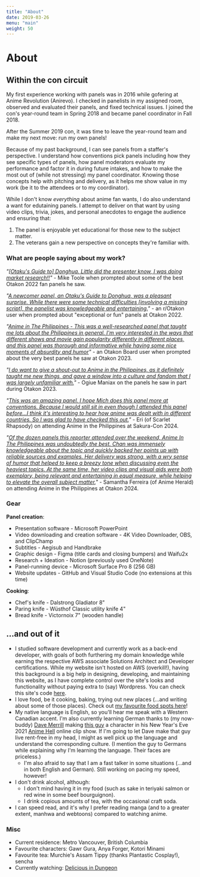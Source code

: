 ```yaml
---
title: "About"
date: 2019-03-26
menu: "main"
weight: 50
---
```

# About

## Within the con circuit

My first experience working with panels was in 2016 while gofering at Anime Revolution (Anirevo). I checked in panelists in my assigned room, observed and evaluated their panels, and fixed technical issues. I joined the con's year-round team in Spring 2018 and became panel coordinator in Fall 2018.

After the Summer 2019 con, it was time to leave the year-round team and make my next move: run my own panels!

Because of my past background, I can see panels from a staffer's perspective. I understand how conventions pick panels including how they see specific types of panels, how panel moderators evaluate my performance and factor it in during future intakes, and how to make the most out of (while not stressing) my panel coordinator. Knowing those concepts help with pitching and delivery, as it helps me show value in my work (be it to the attendees or to my coordinator).

While I don't know _everything_ about anime fan wants, I do also understand a want for edutaining panels. I attempt to deliver on that want by using video clips, trivia, jokes, and personal anecdotes to engage the audience and ensuring that:
1. The panel is enjoyable yet educational for those new to the subject matter.
2. The veterans gain a new perspective on concepts they're familiar with.

### What are people saying about my work?

*"[[Otaku's Guide to] Donghua. Little did the presenter know, I was doing market research!!](https://twitter.com/MichaelToole/status/1554256205903790080)"* - Mike Toole when prompted about some of the best Otakon 2022 fan panels he saw.

*"[A newcomer panel, an Otaku's Guide to Donghua, was a pleasant surprise. While there were some technical difficulties [involving a missing script], the panelist was knowledgeable and entertaining.](https://old.reddit.com/r/Otakon/comments/wdp3vc/panel_feedback/iik5awf/)"* - an r/Otakon user when prompted about "exceptional or fun" panels at Otakon 2022.

*"[Anime in The Philippines - This was a well-researched panel that taught me lots about the Philippines in general. I'm very interested in the ways that different shows and movie gain popularity differently in different places, and this panel was thorough and informative while having some nice moments of absurdity and humor](https://board.otakon.com/index.php?/topic/30272-panel-feedback-2023/&tab=comments#comment-321085)"* - an Otakon Board user when prompted about the very best panels he saw at Otakon 2023.

*"[I do want to give a shout-out to Anime in the Philippines, as it definitely taught me new things, and gave a window into a culture and fandom that I was largely unfamiliar with.](https://ogiuemaniax.com/2023/08/27/tomoyo-the-time-has-come-to-demonstrate-our-power-otakon-2023/)"* - Ogiue Maniax on the panels he saw in part during Otakon 2023.

*"[This was an amazing panel. I hope Mich does this panel more at conventions. Because I would still sit in even though I attended this panel before...I think it's interesting to hear how anime was dealt with in different countries. So I was glad to have checked this out.](https://youtu.be/wQ3a35vXjfE?feature=shared&t=4629)"* - Eri (of Scarlet Rhapsody) on attending Anime in the Philippines at Sakura-Con 2024.

*"[Of the dozen panels this reporter attended over the weekend, Anime In The Philippines was undoubtedly the best. Chan was immensely knowledgeable about the topic and quickly backed her points up with reliable sources and examples. Her delivery was strong, with a wry sense of humor that helped to keep a breezy tone when discussing even the heaviest topics. At the same time, her video clips and visual aids were both exemplary, being relevant and entertaining in equal measure, while helping to elevate the overall subject matter.](https://www.animeherald.com/2024/10/09/otakon-2024-anime-in-the-philippines/)"* - Samantha Ferreira (of Anime Herald) on attending Anime in the Philippines at Otakon 2024.

### Gear

**Panel creation**:

* Presentation software - Microsoft PowerPoint
* Video downloading and creation software - 4K Video Downloader, OBS, and ClipChamp
* Subtitles - Aegisub and Handbrake
* Graphic design - Figma (title cards and closing bumpers) and Waifu2x
* Research + Ideation - Notion (previously used OneNote)
* Panel-running device - Microsoft Surface Pro 8 (256 GB)
* Website updates - GitHub and Visual Studio Code (no extensions at this time)

**Cooking**:

* Chef's knife - Dalstrong Gladiator 8"
* Paring knife - Wüsthof Classic utility knife 4"
* Bread knife - Victornoix 7" (wooden handle)

## ...and out of it

* I studied software development and currently work as a back-end developer, with goals of both furthering my domain knowledge while earning the respective AWS associate Solutions Architect and Developer certifications. While my website isn't hosted on AWS (overkill!), having this background is a big help in designing, developing, and maintaining this website, as I have complete control over the site's looks and functionality without paying extra to (say) Wordpress. You can check this site's code [here](https://github.com/togarashimayo/togarashimayo.github.io). 
* I love food, be it cooking, baking, trying out new places (...and writing about some of those places). Check out [my favourite food spots here](/more/food-suggestions)!
* My native language is English, so you'll hear me speak with a Western Canadian accent. I'm also currently learning German thanks to (my now-buddy) [Dave Merrill](https://bsky.app/profile/terebifunhouse.bsky.social) making [this guy](https://www.youtube.com/watch?v=YKSaAeyWCeM) a character in his New Year's Eve 2021 [Anime Hell](https://www.facebook.com/animehelltheevent) online clip show. If I'm going to let Dave make that guy live rent-free in my head, I might as well pick up the language and understand the corresponding culture. (I mention the guy to Germans while explaining why I'm learning the language. Their faces are priceless.)
    * I'm also afraid to say that I am a fast talker in some situations (...and in both English and German). Still working on pacing my speed, however!
* I don't drink alcohol, although:
    * I don't mind having it in my food (such as sake in teriyaki salmon or red wine in some beef bourguignon).
    * I drink copious amounts of tea, with the occasional craft soda.
* I can speed read, and it's why I prefer reading manga (and to a greater extent, manhwa and webtoons) compared to watching anime.

### Misc
* Current residence: Metro Vancouver, British Columbia
* Favourite characters: Gawr Gura, Anya Forger, Kotori Minami
* Favourite tea: Murchie's Assam Tippy (thanks Plantastic Cosplay!), sencha
* Currently watching: [Delicious in Dungeon](https://myanimelist.net/anime/52701/Dungeon_Meshi)